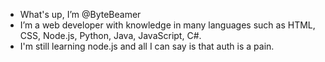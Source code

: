 - What's up, I’m @ByteBeamer
- I’m a web developer with knowledge in many languages such as HTML, CSS, Node.js, Python, Java, JavaScript, C#.
- I'm still learning node.js and all I can say is that auth is a pain.
<!---
ByteBeamer/ByteBeamer is a ✨ special ✨ repository because its `README.md` (this file) appears on your GitHub profile.
You can click the Preview link to take a look at your changes.
--->
